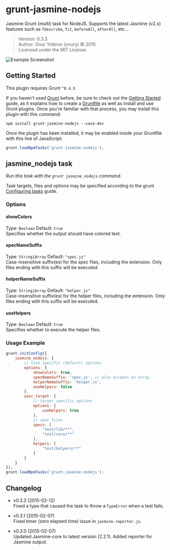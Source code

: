 # grunt-jasmine-nodejs

Jasmine Grunt (multi) task for NodeJS. Supports the latest Jasmine (v2.x) features such as `fdescribe`, `fit`, `beforeAll`, `afterAll`, etc...  
  
> Version: 0.3.3  
> Author: Onur Yıldırım (onury) © 2015  
> Licensed under the MIT License.  

![Example Screenshot](https://raw.github.com/onury/grunt-jasmine-nodejs/master/screenshots/success-pending.jpg)

## Getting Started
This plugin requires Grunt `^0.4.5`

If you haven't used [Grunt](http://gruntjs.com/) before, be sure to check out the [Getting Started](http://gruntjs.com/getting-started) guide, as it explains how to create a [Gruntfile](http://gruntjs.com/sample-gruntfile) as well as install and use Grunt plugins. Once you're familiar with that process, you may install this plugin with this command:

```shell
npm install grunt-jasmine-nodejs --save-dev
```

Once the plugin has been installed, it may be enabled inside your Gruntfile with this line of JavaScript:

```js
grunt.loadNpmTasks('grunt-jasmine-nodejs');
```


## jasmine_nodejs task
_Run this task with the `grunt jasmine_nodejs` command._

Task targets, files and options may be specified according to the grunt [Configuring tasks](http://gruntjs.com/configuring-tasks) guide.

### Options

#### showColors
Type: `Boolean`  Default: `true`  
Specifies whether the output should have colored text.

#### specNameSuffix
Type: `String|Array`  Default: `"spec.js"`  
Case-insensitive suffix(es) for the spec files, including the extension. Only files ending with this suffix will be executed.

#### helperNameSuffix
Type: `String|Array`  Default: `"helper.js"`  
Case-insensitive suffix(es) for the helper files, including the extension. Only files ending with this suffix will be executed.

#### useHelpers
Type: `Boolean`  Default: `true`  
Specifies whether to execute the helper files.

### Usage Example

```js
grunt.initConfig({
    jasmine_nodejs: {
        // task specific (default) options
        options: {
            showColors: true,
            specNameSuffix: 'spec.js', // also accepts an array
            helperNameSuffix: 'helper.js',
            useHelpers: false
        },
        your_target: {
            // target specific options
            options: {
                useHelpers: true
            },
            // spec files
            specs: [
                "test/lib/**",
                "test/core/**"
            ],
            helpers: [
                "test/helpers/**"
            ]
        }
    }
});
grunt.loadNpmTasks('grunt-jasmine-nodejs');
```


## Changelog

 - v0.3.3 (2015-02-12)  
    Fixed a typo that caused the task to throw a `TypeError` when a test fails.
 
 - v0.3.1 (2015-02-07)  
    Fixed timer (zero elapsed time) issue in `jasmine.reporter.js`.  

 - v0.3.0 (2015-02-07)  
    Updated Jasmine-core to latest version (2.2.1). Added reporter for Jasmine output.
